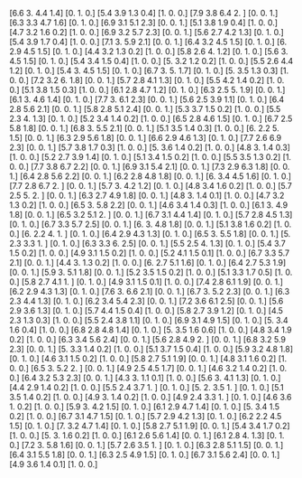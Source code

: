 [6.6 3.  4.4 1.4] [0. 1. 0.]
[5.4 3.9 1.3 0.4] [1. 0. 0.]
[7.9 3.8 6.4 2. ] [0. 0. 1.]
[6.3 3.3 4.7 1.6] [0. 1. 0.]
[6.9 3.1 5.1 2.3] [0. 0. 1.]
[5.1 3.8 1.9 0.4] [1. 0. 0.]
[4.7 3.2 1.6 0.2] [1. 0. 0.]
[6.9 3.2 5.7 2.3] [0. 0. 1.]
[5.6 2.7 4.2 1.3] [0. 1. 0.]
[5.4 3.9 1.7 0.4] [1. 0. 0.]
[7.1 3.  5.9 2.1] [0. 0. 1.]
[6.4 3.2 4.5 1.5] [0. 1. 0.]
[6.  2.9 4.5 1.5] [0. 1. 0.]
[4.4 3.2 1.3 0.2] [1. 0. 0.]
[5.8 2.6 4.  1.2] [0. 1. 0.]
[5.6 3.  4.5 1.5] [0. 1. 0.]
[5.4 3.4 1.5 0.4] [1. 0. 0.]
[5.  3.2 1.2 0.2] [1. 0. 0.]
[5.5 2.6 4.4 1.2] [0. 1. 0.]
[5.4 3.  4.5 1.5] [0. 1. 0.]
[6.7 3.  5.  1.7] [0. 1. 0.]
[5.  3.5 1.3 0.3] [1. 0. 0.]
[7.2 3.2 6.  1.8] [0. 0. 1.]
[5.7 2.8 4.1 1.3] [0. 1. 0.]
[5.5 4.2 1.4 0.2] [1. 0. 0.]
[5.1 3.8 1.5 0.3] [1. 0. 0.]
[6.1 2.8 4.7 1.2] [0. 1. 0.]
[6.3 2.5 5.  1.9] [0. 0. 1.]
[6.1 3.  4.6 1.4] [0. 1. 0.]
[7.7 3.  6.1 2.3] [0. 0. 1.]
[5.6 2.5 3.9 1.1] [0. 1. 0.]
[6.4 2.8 5.6 2.1] [0. 0. 1.]
[5.8 2.8 5.1 2.4] [0. 0. 1.]
[5.3 3.7 1.5 0.2] [1. 0. 0.]
[5.5 2.3 4.  1.3] [0. 1. 0.]
[5.2 3.4 1.4 0.2] [1. 0. 0.]
[6.5 2.8 4.6 1.5] [0. 1. 0.]
[6.7 2.5 5.8 1.8] [0. 0. 1.]
[6.8 3.  5.5 2.1] [0. 0. 1.]
[5.1 3.5 1.4 0.3] [1. 0. 0.]
[6.  2.2 5.  1.5] [0. 0. 1.]
[6.3 2.9 5.6 1.8] [0. 0. 1.]
[6.6 2.9 4.6 1.3] [0. 1. 0.]
[7.7 2.6 6.9 2.3] [0. 0. 1.]
[5.7 3.8 1.7 0.3] [1. 0. 0.]
[5.  3.6 1.4 0.2] [1. 0. 0.]
[4.8 3.  1.4 0.3] [1. 0. 0.]
[5.2 2.7 3.9 1.4] [0. 1. 0.]
[5.1 3.4 1.5 0.2] [1. 0. 0.]
[5.5 3.5 1.3 0.2] [1. 0. 0.]
[7.7 3.8 6.7 2.2] [0. 0. 1.]
[6.9 3.1 5.4 2.1] [0. 0. 1.]
[7.3 2.9 6.3 1.8] [0. 0. 1.]
[6.4 2.8 5.6 2.2] [0. 0. 1.]
[6.2 2.8 4.8 1.8] [0. 0. 1.]
[6.  3.4 4.5 1.6] [0. 1. 0.]
[7.7 2.8 6.7 2. ] [0. 0. 1.]
[5.7 3.  4.2 1.2] [0. 1. 0.]
[4.8 3.4 1.6 0.2] [1. 0. 0.]
[5.7 2.5 5.  2. ] [0. 0. 1.]
[6.3 2.7 4.9 1.8] [0. 0. 1.]
[4.8 3.  1.4 0.1] [1. 0. 0.]
[4.7 3.2 1.3 0.2] [1. 0. 0.]
[6.5 3.  5.8 2.2] [0. 0. 1.]
[4.6 3.4 1.4 0.3] [1. 0. 0.]
[6.1 3.  4.9 1.8] [0. 0. 1.]
[6.5 3.2 5.1 2. ] [0. 0. 1.]
[6.7 3.1 4.4 1.4] [0. 1. 0.]
[5.7 2.8 4.5 1.3] [0. 1. 0.]
[6.7 3.3 5.7 2.5] [0. 0. 1.]
[6.  3.  4.8 1.8] [0. 0. 1.]
[5.1 3.8 1.6 0.2] [1. 0. 0.]
[6.  2.2 4.  1. ] [0. 1. 0.]
[6.4 2.9 4.3 1.3] [0. 1. 0.]
[6.5 3.  5.5 1.8] [0. 0. 1.]
[5.  2.3 3.3 1. ] [0. 1. 0.]
[6.3 3.3 6.  2.5] [0. 0. 1.]
[5.5 2.5 4.  1.3] [0. 1. 0.]
[5.4 3.7 1.5 0.2] [1. 0. 0.]
[4.9 3.1 1.5 0.2] [1. 0. 0.]
[5.2 4.1 1.5 0.1] [1. 0. 0.]
[6.7 3.3 5.7 2.1] [0. 0. 1.]
[4.4 3.  1.3 0.2] [1. 0. 0.]
[6.  2.7 5.1 1.6] [0. 1. 0.]
[6.4 2.7 5.3 1.9] [0. 0. 1.]
[5.9 3.  5.1 1.8] [0. 0. 1.]
[5.2 3.5 1.5 0.2] [1. 0. 0.]
[5.1 3.3 1.7 0.5] [1. 0. 0.]
[5.8 2.7 4.1 1. ] [0. 1. 0.]
[4.9 3.1 1.5 0.1] [1. 0. 0.]
[7.4 2.8 6.1 1.9] [0. 0. 1.]
[6.2 2.9 4.3 1.3] [0. 1. 0.]
[7.6 3.  6.6 2.1] [0. 0. 1.]
[6.7 3.  5.2 2.3] [0. 0. 1.]
[6.3 2.3 4.4 1.3] [0. 1. 0.]
[6.2 3.4 5.4 2.3] [0. 0. 1.]
[7.2 3.6 6.1 2.5] [0. 0. 1.]
[5.6 2.9 3.6 1.3] [0. 1. 0.]
[5.7 4.4 1.5 0.4] [1. 0. 0.]
[5.8 2.7 3.9 1.2] [0. 1. 0.]
[4.5 2.3 1.3 0.3] [1. 0. 0.]
[5.5 2.4 3.8 1.1] [0. 1. 0.]
[6.9 3.1 4.9 1.5] [0. 1. 0.]
[5.  3.4 1.6 0.4] [1. 0. 0.]
[6.8 2.8 4.8 1.4] [0. 1. 0.]
[5.  3.5 1.6 0.6] [1. 0. 0.]
[4.8 3.4 1.9 0.2] [1. 0. 0.]
[6.3 3.4 5.6 2.4] [0. 0. 1.]
[5.6 2.8 4.9 2. ] [0. 0. 1.]
[6.8 3.2 5.9 2.3] [0. 0. 1.]
[5.  3.3 1.4 0.2] [1. 0. 0.]
[5.1 3.7 1.5 0.4] [1. 0. 0.]
[5.9 3.2 4.8 1.8] [0. 1. 0.]
[4.6 3.1 1.5 0.2] [1. 0. 0.]
[5.8 2.7 5.1 1.9] [0. 0. 1.]
[4.8 3.1 1.6 0.2] [1. 0. 0.]
[6.5 3.  5.2 2. ] [0. 0. 1.]
[4.9 2.5 4.5 1.7] [0. 0. 1.]
[4.6 3.2 1.4 0.2] [1. 0. 0.]
[6.4 3.2 5.3 2.3] [0. 0. 1.]
[4.3 3.  1.1 0.1] [1. 0. 0.]
[5.6 3.  4.1 1.3] [0. 1. 0.]
[4.4 2.9 1.4 0.2] [1. 0. 0.]
[5.5 2.4 3.7 1. ] [0. 1. 0.]
[5.  2.  3.5 1. ] [0. 1. 0.]
[5.1 3.5 1.4 0.2] [1. 0. 0.]
[4.9 3.  1.4 0.2] [1. 0. 0.]
[4.9 2.4 3.3 1. ] [0. 1. 0.]
[4.6 3.6 1.  0.2] [1. 0. 0.]
[5.9 3.  4.2 1.5] [0. 1. 0.]
[6.1 2.9 4.7 1.4] [0. 1. 0.]
[5.  3.4 1.5 0.2] [1. 0. 0.]
[6.7 3.1 4.7 1.5] [0. 1. 0.]
[5.7 2.9 4.2 1.3] [0. 1. 0.]
[6.2 2.2 4.5 1.5] [0. 1. 0.]
[7.  3.2 4.7 1.4] [0. 1. 0.]
[5.8 2.7 5.1 1.9] [0. 0. 1.]
[5.4 3.4 1.7 0.2] [1. 0. 0.]
[5.  3.  1.6 0.2] [1. 0. 0.]
[6.1 2.6 5.6 1.4] [0. 0. 1.]
[6.1 2.8 4.  1.3] [0. 1. 0.]
[7.2 3.  5.8 1.6] [0. 0. 1.]
[5.7 2.6 3.5 1. ] [0. 1. 0.]
[6.3 2.8 5.1 1.5] [0. 0. 1.]
[6.4 3.1 5.5 1.8] [0. 0. 1.]
[6.3 2.5 4.9 1.5] [0. 1. 0.]
[6.7 3.1 5.6 2.4] [0. 0. 1.]
[4.9 3.6 1.4 0.1] [1. 0. 0.]
